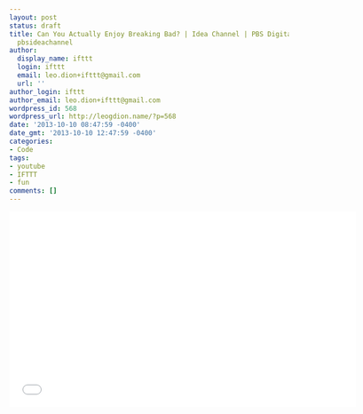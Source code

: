 ```yaml
---
layout: post
status: draft
title: Can You Actually Enjoy Breaking Bad? | Idea Channel | PBS Digital Studios by
  pbsideachannel
author:
  display_name: ifttt
  login: ifttt
  email: leo.dion+ifttt@gmail.com
  url: ''
author_login: ifttt
author_email: leo.dion+ifttt@gmail.com
wordpress_id: 568
wordpress_url: http://leogdion.name/?p=568
date: '2013-10-10 08:47:59 -0400'
date_gmt: '2013-10-10 12:47:59 -0400'
categories:
- Code
tags:
- youtube
- IFTTT
- fun
comments: []
---
```

<iframe width="625" height="352" src="//www.youtube.com/embed/b9QIGAHQZqQ" frameborder="0" allowfullscreen></iframe>
